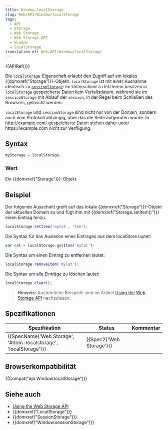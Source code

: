 ```yaml
---
title: Window.localStorage
slug: Web/API/Window/localStorage
tags:
  - API
  - Storage
  - Web Storage
  - Web Storage API
  - Window
  - localStorage
translation_of: Web/API/Window/localStorage
---
```

{{APIRef()}}

Die `localStorage`-Eigenschaft erlaubt den Zugriff auf ein lokales {{domxref("Storage")}}-Objekt. `localStorage` ist mit einer Ausnahme identisch zu [`sessionStorage`](/en-US/docs/Web/API/Window.sessionStorage): Im Unterschied zu letzterem besitzen in `localStorage` gespeicherte Daten kein Verfallsdatum, während sie im `sessionStorage` mit Ablauf der `session`, in der Regel beim Schließen des Browsers, gelöscht werden.

`localStorage` und `sessionStorage` sind nicht nur von der Domain, sondern auch vom Protokoll abhängig, über das die Seite aufgerufen wurde. In http\://example.com/ gespeicherte Daten stehen daher unter https\://example.com _nicht_ zur Verfügung.

## Syntax

```js
myStorage = localStorage;
```

### Wert

Ein {{domxref("Storage")}}-Objekt.

## Beispiel

Der folgende Ausschnitt greift auf das lokale {{domxref("Storage")}}-Objekt der aktuellen Domain zu und fügt ihm mit {{domxref("Storage.setItem()")}} einen Eintrag hinzu.

```js
localStorage.setItem('myCat', 'Tom');
```

Die Syntax für das Auslesen eines Eintrages aus dem localStore lautet:

```js
var cat = localStorage.getItem('myCat');
```

Die Syntax um einen Eintrag zu entfernen lautet:

```js
localStorage.removeItem('myCat');
```

Die Syntax um alle Einträge zu löschen lautet:

```js
localStorage.clear();
```

> **Hinweis:** Ausführliche Beispiele sind im Artikel [Using the Web Storage API](/de/docs/Web/API/Web_Storage_API/Using_the_Web_Storage_API) nachzulesen.

## Spezifikationen

| Spezifikation                                                                        | Status                           | Kommentar |
| ------------------------------------------------------------------------------------ | -------------------------------- | --------- |
| {{SpecName('Web Storage', '#dom-localstorage', 'localStorage')}} | {{Spec2('Web Storage')}} |           |

## Browserkompatibilität

{{Compat("api.Window.localStorage")}}

## Siehe auch

- [Using the Web Storage API](/de/docs/Web/API/Web_Storage_API/Using_the_Web_Storage_API)
- {{domxref("LocalStorage")}}
- {{domxref("SessionStorage")}}
- {{domxref("Window.sessionStorage")}}
